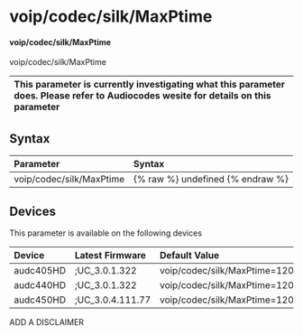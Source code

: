 ﻿---
description: voip/codec/silk/MaxPtime
search: false
---

# voip/codec/silk/MaxPtime

#### voip/codec/silk/MaxPtime

voip/codec/silk/MaxPtime


| This parameter is currently investigating what this parameter does. Please refer to Audiocodes wesite for details on this parameter | 
| :--- |

## Syntax
| Parameter | Syntax |
| :--- | :--- |
|voip/codec/silk/MaxPtime | {% raw %} undefined {% endraw %}|

## Devices
This parameter is available on the following devices

| Device | Latest Firmware | Default Value |
|:---|:---|:---|
| audc405HD | ;UC_3.0.1.322 | voip/codec/silk/MaxPtime=120 
| audc440HD | ;UC_3.0.1.322 | voip/codec/silk/MaxPtime=120 
| audc450HD | ;UC_3.0.4.111.77 | voip/codec/silk/MaxPtime=120 

ADD A DISCLAIMER
